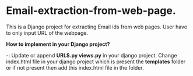 # Email-extraction-from-web-page.


This is a Django project for extracting Email ids from web pages. User have to only input URL of the webpage.

**How to implement in your Django project?**


-: Update or append  **URLS.py views.py** in your django project. Change index.html file in your django project which is present the **templates** folder or if not present then add this index.html file in the folder.  

